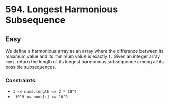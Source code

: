 # 594. Longest Harmonious Subsequence

## Easy

We define a harmonious array as an array where the difference between its maximum value and its minimum value is exactly
`1`. Given an integer array `nums`, return the length of its longest harmonious subsequence among all its possible
subsequences.

### Constraints:

- `1 <= nums.length <= 2 * 10^4`
- `-10^9 <= nums[i] <= 10^9`
